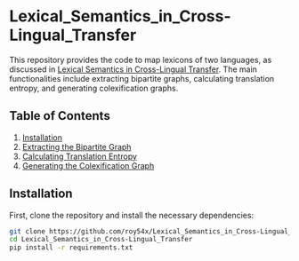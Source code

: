 # Lexical_Semantics_in_Cross-Lingual_Transfer

This repository provides the code to map lexicons of two languages, as discussed in [Lexical Semantics in Cross-Lingual Transfer](https://arxiv.org/abs/2408.07599v1). The main functionalities include extracting bipartite graphs, calculating translation entropy, and generating colexification graphs.

## Table of Contents
1. [Installation](#installation)
2. [Extracting the Bipartite Graph](#extracting-the-bipartite-graph)
3. [Calculating Translation Entropy](#calculating-translation-entropy)
4. [Generating the Colexification Graph](#generating-the-colexification-graph)

## Installation

First, clone the repository and install the necessary dependencies:

```bash
git clone https://github.com/roy54x/Lexical_Semantics_in_Cross-Lingual_Transfer.git
cd Lexical_Semantics_in_Cross-Lingual_Transfer
pip install -r requirements.txt
